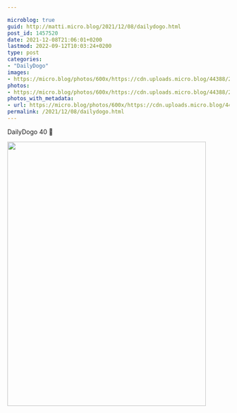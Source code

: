 ```yaml
---

microblog: true
guid: http://matti.micro.blog/2021/12/08/dailydogo.html
post_id: 1457520
date: 2021-12-08T21:06:01+0200
lastmod: 2022-09-12T10:03:24+0200
type: post
categories:
- "DailyDogo"
images:
- https://micro.blog/photos/600x/https://cdn.uploads.micro.blog/44388/2021/6e2ad49ae0.jpg
photos:
- https://micro.blog/photos/600x/https://cdn.uploads.micro.blog/44388/2021/6e2ad49ae0.jpg
photos_with_metadata:
- url: https://micro.blog/photos/600x/https://cdn.uploads.micro.blog/44388/2021/6e2ad49ae0.jpg
permalink: /2021/12/08/dailydogo.html
---
```

DailyDogo 40 🐶

<img src="/media/uploads/2021/6e2ad49ae0.jpg" width="450" height="600" alt="" />
